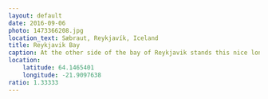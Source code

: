 ```yaml
---
layout: default
date: 2016-09-06
photo: 1473366208.jpg
location_text: Sæbraut, Reykjavík, Iceland
title: Reykjavik Bay
caption: At the other side of the bay of Reykjavik stands this nice long montain. During the sunset the sun warms up this hill and beautiful colors show up.
location:
    latitude: 64.1465401
    longitude: -21.9097638
ratio: 1.33333
---
```

